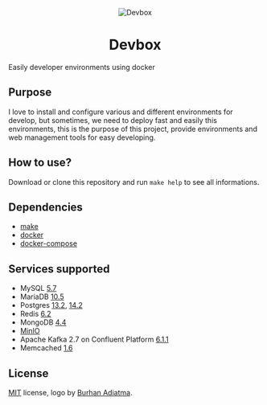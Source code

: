 <p align="center">
  <img alt="Devbox" src="https://raw.githubusercontent.com/joubertredrat/devbox/master/cube-11.png" />
</p>
<h1 align="center">Devbox</h1>

Easily developer environments using docker

## Purpose

I love to install and configure various and different environments for develop, but sometimes, we need to deploy fast and easily this environments, this is the purpose of this project, provide environments and web management tools for easy developing.

## How to use?

Download or clone this repository and run `make help` to see all informations.

## Dependencies

* [make](https://www.gnu.org/software/make/)
* [docker](https://www.docker.com/)
* [docker-compose](https://pypi.org/project/docker-compose/)

## Services supported

* MySQL [5.7](https://dev.mysql.com/doc/relnotes/mysql/5.7/en/)
* MariaDB [10.5](https://mariadb.com/kb/en/mariadb-server-105/)
* Postgres [13.2](https://www.postgresql.org/docs/13/release-13-2.html), [14.2](https://www.postgresql.org/docs/14/release-14-2.html)
* Redis [6.2](https://redis.io)
* MongoDB [4.4](https://docs.mongodb.com/manual/release-notes/4.4/)
* [MinIO](https://min.io/)
* Apache Kafka 2.7 on Confluent Platform [6.1.1](https://docs.confluent.io/platform/6.1.1/release-notes/index.html)
* Memcached [1.6](https://memcached.org/)

## License
[MIT](/license) license, logo by [Burhan Adiatma](https://www.vecteezy.com/members/gembuls).
